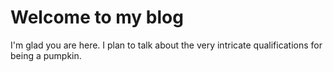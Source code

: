 # Welcome to my blog

I'm glad you are here. I plan to talk about the very intricate qualifications for being a pumpkin.
